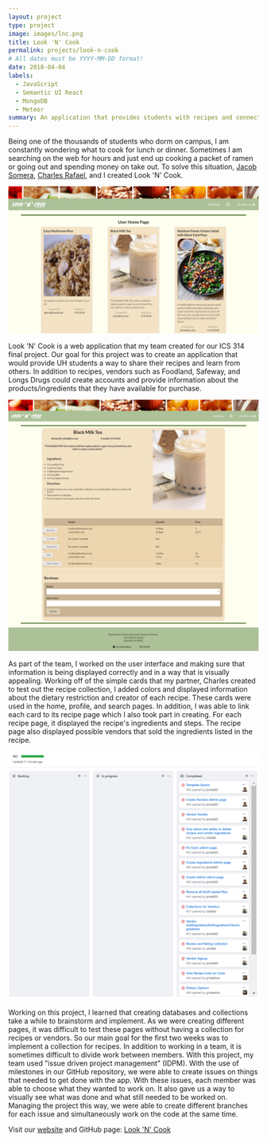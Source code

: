 ```yaml
---
layout: project
type: project
image: images/lnc.png
title: Look 'N' Cook
permalink: projects/look-n-cook
# All dates must be YYYY-MM-DD format!
date: 2018-04-04
labels:
  - JavaScript
  - Semantic UI React
  - MongoDB
  - Meteor
summary: An application that provides students with recipes and connects them with possible vendors around the UH community.
---
```


Being one of the thousands of students who dorm on campus, I am constantly wondering what to cook for lunch or dinner. Sometimes I am searching on the web for hours and just end up cooking a packet of ramen or going out and spending money on take out. To solve this situation, <a href="https://jsome635.github.io/">Jacob Somera</a>, <a href="https://cdrafael.github.io/">Charles Rafael</a>, and I created Look 'N' Cook.
 
 <img class="ui medium right floated rounded image" src="../images/lncUserHome.PNG">
  
Look 'N' Cook is a web application that my team created for our ICS 314 final project. Our goal for this project was to create an application that would provide UH students a way to share their recipes and learn from others. In addition to recipes, vendors such as Foodland, Safeway, and Longs Drugs could create accounts and provide information about the products/ingredients that they have available for purchase.

 <img class="ui medium right floated rounded image" src="../images/lncViewRecipe.PNG">

As part of the team, I worked on the user interface and making sure that information is being displayed correctly and in a way that is visually appealing. Working off of the simple cards that my partner, Charles created to test out the recipe collection, I added colors and displayed information about the dietary restriction and creator of each recipe. These cards were used in the home, profile, and search pages. In addition, I was able to link each card to its recipe page which I also took part in creating. For each recipe page, it displayed the recipe's ingredients and steps. The recipe page also displayed possible vendors that sold the ingredients listed in the recipe. 

 <img class="ui medium right floated rounded image" src="../images/lncM3Board.PNG">

Working on this project, I learned that creating databases and collections take a while to brainstorm and implement. As we were creating different pages, it was difficult to test these pages without having a collection for recipes or vendors. So our main goal for the first two weeks was to implement a collection for recipes. In addition to working in a team, it is sometimes difficult to divide work between members. With this project, my team used "issue driven project management" (IDPM). With the use of milestones in our GitHub repository, we were able to create issues on things that needed to get done with the app. With these issues, each member was able to choose what they wanted to work on. It also gave us a way to visually see what was done and what still needed to be worked on. Managing the project this way, we were able to create different branches for each issue and simultaneously work on the code at the same time. 

Visit our <a href="http://look-n-cook.meteorapp.com/#/">website</a> and GitHub page: <a href="https://look-n-cook.github.io/"><i class="large github icon "></i>Look 'N' Cook</a>
